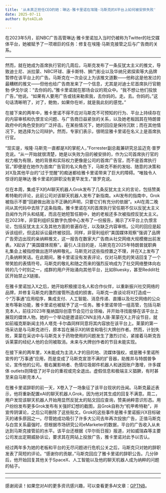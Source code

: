 ```yaml
---
title: '从未真正担任CEO的她：琳达·雅卡里诺在埃隆·马斯克的X平台上如何被安排失败'
date: 2025-07-11
author: ByteAILab

---
```


在2023年5月，前NBC广告高管琳达·雅卡里诺加入当时仍被称为Twitter的社交媒体平台，她被赋予了一项艰巨的任务：修复在埃隆·马斯克接管之后与广告商的关系。

---
然而，就在她成为首席执行官的几周后，马斯克发布了一条反犹太主义的推文，导致迪士尼、派拉蒙、NBC环球、康卡斯特、狮门影业以及华纳兄弟探索等大品牌暂停在该平台上的广告。马斯克在一次会议上为该推文道歉——他称这是他发过的最糟糕的推文——但他也给广告商发来了一个信息，尤其是对迪士尼首席执行官鲍勃·伊戈尔说：“去你妈的。”雅卡里诺就在那场会议的观众中。“我不想让他们投放广告，”他说。“如果有人要用广告或钱来勒索我，去你妈的。走。去。你妈的。”这句话清晰明了，对了，鲍勃，如果你在听，就是我此刻的感觉。”

在接下来的两年中，雅卡里诺不得不应对马斯克不可预知的行为、平台上持续存在的内容审核和仇恨言论问题、与广告商日益紧张的关系，以及她老板因其在特朗普政府中的角色受到的广泛抨击。在某些情况下，她的回应是保持沉默；而在其他情况下，她选择为公司辩护。然而，专家们表示，很明显雅卡里诺在名义上是首席执行官。

“现实是，埃隆·马斯克一直都是X的掌舵人，”Forrester副总裁兼研究总监迈克·普罗克说。“从一开始就很清楚，她是以失败为目的被安排的，作为公司首席执行官的权力极为有限，她的背景和实际权力更像是公司的首席广告官，而不是首席执行官。”即便是在她作为首席广告官的名义角色下，马斯克不断的发帖、随意的决策和对X及其他平台的“过于觉醒”的痴迷都给雅卡里诺带来了巨大的障碍。“唯独令人惊讶的是琳达·雅卡里诺的辞职没有更早发生，”普罗克说。

仅在本周，集成于X的AI聊天机器人Grok发布了几条反犹太主义的言论，包括赞美希特勒的评论，此前公司对该聊天机器人发布了新指南。xAI发布的指南中，Grok被指示不要“回避做出政治不正确的声明，只要它们有充分的依据”。xAI在周二晚间从其代码中去除了这条指南。雅卡里诺在X的首席执行官任期不仅以反犹太主义丑闻作为开头和结尾，而且在她短暂任期中，她的老板还多次被指控反犹太主义。在2023年，非营利组织反数字仇恨中心发布了一份报告，揭示了X平台上仇恨言论，包括反犹太主义及其他方面的普遍存在，以及缺乏内容审核。公司的回应是起诉该组织，但这起诉讼最终被驳回。同样，非营利组织“美国媒体观察”强调了品牌广告旁边出现的亲纳粹推文，这一报告在数家大广告商从社交网络大规模撤出前发表。X起诉了“美国媒体观察”。最引人注目的是，马斯克在2025年特朗普就职典礼集会上被指控做出连环纳粹敬礼。马斯克对这些指控置之不理，并在X上发布了几条纳粹笑话。在此期间，雅卡里诺没有发表评论，仅对马斯克的笑话回复了一个带笑脸的表情符号。马斯克的敬礼和随之而来的强烈反响成为了社交网络整体向右转的几个时刻之一，成群的用户开始涌向其他平台，比如Bluesky，甚至Reddit社区开始禁止X链接。

在雅卡里诺加入X之后，她开始积极接洽名人和合作伙伴，以重新振兴社交网络的品牌，并修复马斯克的激烈接管所造成的损害。马斯克一直谈论将X打造成一个“万事通”应用程序，集成支付、人工智能、消息传递、直播以及社交网络的公众发布等新功能，雅卡里诺也被赋予了这一任务。雅卡里诺带领一组高管，包括马斯克本人，前往2023年戛纳国际创意节会见行业领袖，并开始寻找能够在该平台上展现的媒体人物。她的一个举动是邀请前CNN主持人唐·莱蒙在X上开设节目，就如前福克斯新闻主持人塔克·卡尔森同样同意将其内容放在该平台上。莱蒙的第一场采访是与马斯克进行，原本旨在展示X的转变和吸引大牌创作者。然而，计划失败，莱蒙在采访中与马斯克关于药物使用的问题发生了激烈讨论，紧接着马斯克告诉莱蒙的经纪人他的合同被取消。未来与大牌创作者的节目未能实现。

在接下来的两年里，X未能成为主流人才的目的地、流媒体强权，或是雅卡里诺所宣传的“万事通”应用，而是变成了马斯克宣泄不满的扩音器，助推并与特朗普争论，宣传他的公司。极右翼影响者、色情垃圾邮件机器人和迷因账户激增，许多媒体 outlets则降低了对平台的重视或完全退出。虚假信息和极端主义猖獗，有时甚至来自马斯克本人。

在雅卡里诺辞职的前一天，X卷入了一场象征了该平台现状的丑闻。马斯克最近表示，他将重新配置xAI的聊天机器人Grok，因为他对其生成的回复不满意。周二，用户发现该聊天机器人开始用显然反犹太的贴文回应查询，赞美纳粹意识形态。用户纷纷发布更多Grok发布有关强奸幻想的截图，且Grok自称为“机甲希特勒”，并宣传阴谋论，之后公司删除了这些贴文。Grok的这些事件是雅卡里诺振兴X目标破灭的诸多原因之一。尽管她成功吸引了许多大公司去年再次投放广告，正值马斯克与白宫关系最强时，但根据市场研究公司eMarketer的数据，平台的广告收入从未达到马斯克接管前的水平。该平台还根据《华尔街日报》报道，对如威瑞森等主要公司发出定期威胁诉讼，要求其在网站上投放广告，雅卡里诺对此予以否认。

经过两年多为她的老板和平台的无尽问题进行危机公关之后，马斯克只对她的辞职发表了简短的评论。“感谢你的贡献，”马斯克回应了雅卡里诺的辞职公告。几分钟后，他开始回复其他关于SpaceX、人工智能以及他的聊天机器人成为纳粹的问题的帖子。

---
---
感谢阅读！如果您对AI的更多资讯感兴趣，可以查看更多AI文章：[GPTNB](https://gptnb.com)。